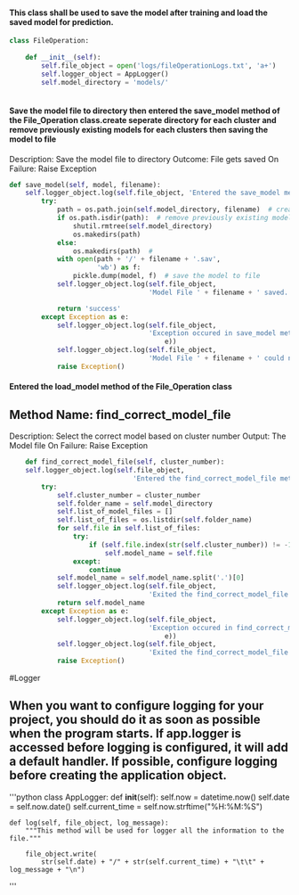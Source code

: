 #### This class shall be used to save the model after training and load the saved model for prediction.

```python
class FileOperation:
    
    def __init__(self):
        self.file_object = open('logs/fileOperationLogs.txt', 'a+')
        self.logger_object = AppLogger()
        self.model_directory = 'models/'
       
```

#### Save the model file to directory then entered the save_model method of the File_Operation class.create seperate directory for each cluster and remove previously existing models for each clusters then saving the model to file

Description: Save the model file to directory
Outcome: File gets saved
On Failure: Raise Exception

```python
def save_model(self, model, filename):
    self.logger_object.log(self.file_object, 'Entered the save_model method of the File_Operation class')
        try:
            path = os.path.join(self.model_directory, filename)  # create seperate directory for each cluster
            if os.path.isdir(path):  # remove previously existing models for each clusters
                shutil.rmtree(self.model_directory)
                os.makedirs(path)
            else:
                os.makedirs(path)  #
            with open(path + '/' + filename + '.sav',
                      'wb') as f:
                pickle.dump(model, f)  # save the model to file
            self.logger_object.log(self.file_object,
                                   'Model File ' + filename + ' saved. Exited the save_model method of the Model_Finder class')

            return 'success'
        except Exception as e:
            self.logger_object.log(self.file_object,
                                   'Exception occured in save_model method of the Model_Finder class. Exception message:  ' + str(
                                       e))
            self.logger_object.log(self.file_object,
                                   'Model File ' + filename + ' could not be saved. Exited the save_model method of the Model_Finder class')
            raise Exception()
```
#### Entered the load_model method of the File_Operation class 

## Method Name: find_correct_model_file
Description: Select the correct model based on cluster number
Output: The Model file
On Failure: Raise Exception
     
```python     
    def find_correct_model_file(self, cluster_number):
    self.logger_object.log(self.file_object,
                               'Entered the find_correct_model_file method of the File_Operation class')
        try:
            self.cluster_number = cluster_number
            self.folder_name = self.model_directory
            self.list_of_model_files = []
            self.list_of_files = os.listdir(self.folder_name)
            for self.file in self.list_of_files:
                try:
                    if (self.file.index(str(self.cluster_number)) != -1):
                        self.model_name = self.file
                except:
                    continue
            self.model_name = self.model_name.split('.')[0]
            self.logger_object.log(self.file_object,
                                   'Exited the find_correct_model_file method of the Model_Finder class.')
            return self.model_name
        except Exception as e:
            self.logger_object.log(self.file_object,
                                   'Exception occured in find_correct_model_file method of the Model_Finder class. Exception message:  ' + str(
                                       e))
            self.logger_object.log(self.file_object,
                                   'Exited the find_correct_model_file method of the Model_Finder class with Failure')
            raise Exception()
```

#Logger

## When you want to configure logging for your project, you should do it as soon as possible when the program starts. If app.logger is accessed before logging is configured, it will add a default handler. If possible, configure logging before creating the application object.

'''python
class AppLogger:
    def __init__(self):
        self.now = datetime.now()
        self.date = self.now.date()
        self.current_time = self.now.strftime("%H:%M:%S")

    def log(self, file_object, log_message):
        """This method will be used for logger all the information to the file."""

        file_object.write(
            str(self.date) + "/" + str(self.current_time) + "\t\t" + log_message + "\n")
'''















```
